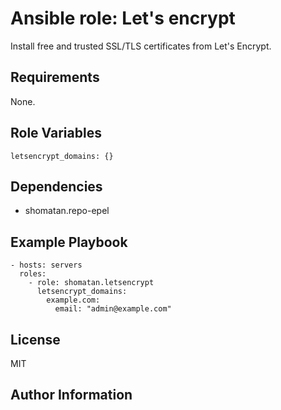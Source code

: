 Ansible role: Let's encrypt
=========

Install free and trusted SSL/TLS certificates from Let's Encrypt.

Requirements
------------

None.

Role Variables
--------------

    letsencrypt_domains: {}

Dependencies
------------

+ shomatan.repo-epel

Example Playbook
----------------

    - hosts: servers
      roles:
        - role: shomatan.letsencrypt
          letsencrypt_domains:
            example.com:
              email: "admin@example.com"

License
-------

MIT

Author Information
------------------

